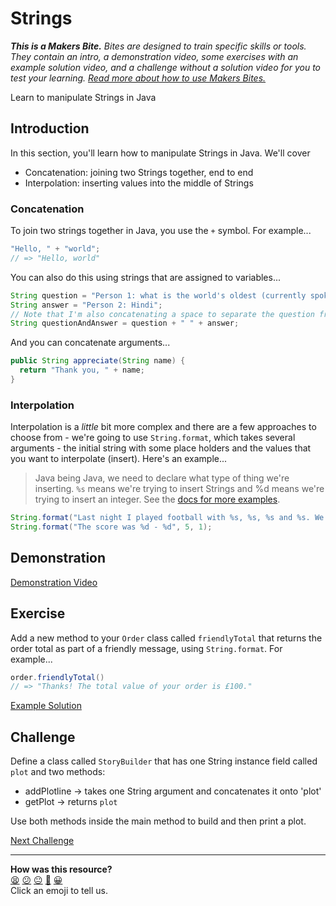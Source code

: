 # Strings

_**This is a Makers Bite.** Bites are designed to train specific skills or
tools. They contain an intro, a demonstration video, some exercises with an
example solution video, and a challenge without a solution video for you to test
your learning. [Read more about how to use Makers
Bites.](https://github.com/makersacademy/course/blob/main/labels/bites.md)_

<!-- OMITTED -->

Learn to manipulate Strings in Java

## Introduction

In this section, you'll learn how to manipulate Strings in Java. We'll cover

* Concatenation: joining two Strings together, end to end
* Interpolation: inserting values into the middle of Strings

### Concatenation

To join two strings together in Java, you use the `+` symbol. For example...

```java
"Hello, " + "world";
// => "Hello, world"
```

You can also do this using strings that are assigned to variables...

```java
String question = "Person 1: what is the world's oldest (currently spoken) language?";
String answer = "Person 2: Hindi";
// Note that I'm also concatenating a space to separate the question from the answer
String questionAndAnswer = question + " " + answer;
```

And you can concatenate arguments...

```java
public String appreciate(String name) {
  return "Thank you, " + name;
}
```

### Interpolation

Interpolation is a _little_ bit more complex and there are a few approaches to choose from - we're going to use `String.format`, which takes several arguments - the initial string with some place holders and the values that you want to interpolate (insert). Here's an example...

> Java being Java, we need to declare what type of thing we're inserting. `%s` means we're trying to insert Strings and %d means we're trying to insert an integer. See the [docs for more examples](https://www.javatpoint.com/java-string-format).

```java
String.format("Last night I played football with %s, %s, %s and %s. We lost again!", "Warwick", "Mahbub", "Mark", "Jim");
String.format("The score was %d - %d", 5, 1);
```

## Demonstration

[Demonstration Video](https://youtu.be/-Ot3pWdDinU)

## Exercise

Add a new method to your `Order` class called `friendlyTotal` that returns the order total as part of a friendly message, using `String.format`. For example...

```java
order.friendlyTotal()
// => "Thanks! The total value of your order is £100."
```

[Example Solution](https://youtu.be/IerJJsyEDX0)

## Challenge

Define a class called `StoryBuilder` that has one String instance field called `plot` and two methods:

* addPlotline -> takes one String argument and concatenates it onto 'plot'
* getPlot -> returns `plot`

Use both methods inside the main method to build and then print a plot.


[Next Challenge](08_ifs_bite.md)

<!-- BEGIN GENERATED SECTION DO NOT EDIT -->

---

**How was this resource?**  
[😫](https://airtable.com/shrUJ3t7KLMqVRFKR?prefill_Repository=makersacademy%2Fjava-fundamentals-with-intellij&prefill_File=bites%2F07_strings_bite.md&prefill_Sentiment=😫) [😕](https://airtable.com/shrUJ3t7KLMqVRFKR?prefill_Repository=makersacademy%2Fjava-fundamentals-with-intellij&prefill_File=bites%2F07_strings_bite.md&prefill_Sentiment=😕) [😐](https://airtable.com/shrUJ3t7KLMqVRFKR?prefill_Repository=makersacademy%2Fjava-fundamentals-with-intellij&prefill_File=bites%2F07_strings_bite.md&prefill_Sentiment=😐) [🙂](https://airtable.com/shrUJ3t7KLMqVRFKR?prefill_Repository=makersacademy%2Fjava-fundamentals-with-intellij&prefill_File=bites%2F07_strings_bite.md&prefill_Sentiment=🙂) [😀](https://airtable.com/shrUJ3t7KLMqVRFKR?prefill_Repository=makersacademy%2Fjava-fundamentals-with-intellij&prefill_File=bites%2F07_strings_bite.md&prefill_Sentiment=😀)  
Click an emoji to tell us.

<!-- END GENERATED SECTION DO NOT EDIT -->
